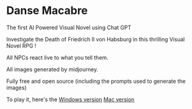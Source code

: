 # Danse Macabre
 The first AI Powered Visual Novel using Chat GPT

 Investigate the Death of Friedrich II von Habsburg in this thrilling Visual Novel RPG !

 All NPCs react live to what you tell them.

 All images generated by midjourney.

 Fully free and open source (including the prompts used to generate the images)

 To play it, here's the [Windows version](https://slack-files.com/TBY01QKAN-F050CD81V9A-00421856c4)
 [Mac version](https://slack-files.com/TBY01QKAN-F0509R0MP1R-5e932dda08)
